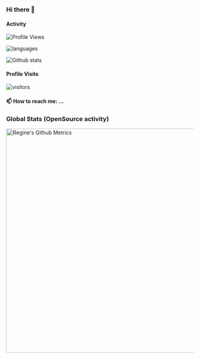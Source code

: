### Hi there 👋

<!--
**Regine12/Regine12** is a ✨ _special_ ✨ repository because its `README.md` (this file) appears on your GitHub profile.

Here are some ideas to get you started:

- 🔭 I’m currently working on ... Frontend
- 🌱 I’m currently learning ...Javascript & Java
- 👯 I’m looking to collaborate on ...UI/UX Design
- 🤔 I’m looking for help with ...Frontend Web Development
- 💬 Ask me about ...Programming
- 📫 How to reach me: ...

- 😄 Pronouns: ... She/Her
- ⚡ Fun fact: ...Let us Write a Blog
-->
 

#### Activity
<!--START_SECTION:waka-->

![Profile Views](http://img.shields.io/badge/Profile%20Views-25-blue)


![languages](https://github-readme-stats.vercel.app/api/top-langs/?username=Regine12&hide=scss&layout=compact&theme=tokyonight)



<!--END_SECTION:waka-->


![Github stats](https://github-readme-stats.vercel.app/api?username=Regine12&theme=vue&show_icons=true&count_private=true)
 
 #### Profile Visits 

![visitors](https://visitor-badge.glitch.me/badge?page_id=Regine12)

#### 📫 How to reach me: ...



### Global Stats (OpenSource activity)
<p>
    <img width="600"  
         src="https://metrics.lecoq.io/Regine12?id=Regine12" 
         alt="Regine's Github Metrics"
    />
</p>



